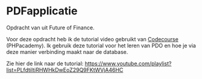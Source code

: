 # PDFapplicatie
Opdracht van uit Future of Finance.

Voor deze opdracht heb ik de tutorial video gebruikt van [Codecourse](https://www.codecourse.com/library) (PHPacademy).
Ik gebruik deze tutorial voor het leren van PDO en hoe je via deze manier verbinding maakt naar de database.

Zie hier de link naar de tutorial: https://www.youtube.com/playlist?list=PLfdtiltiRHWHkDwEoZ29Q9FKtWVjA46HC 
